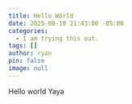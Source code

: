 ```yaml
---
title: Hello World
date: 2025-08-10 21:43:00 -05:00
categories:
  - I am trying this out.
tags: []
author: ryan
pin: false
image: null
---
```

Hello world Yaya
